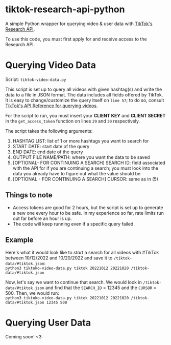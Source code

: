# tiktok-research-api-python
A simple Python wrapper for querying video & user data with [TikTok's Research API](https://developers.tiktok.com/products/research-api/).

To use this code, you must first apply for and receive access to the Research API. 

# Querying Video Data
Script: `tiktok-video-data.py`

This script is set up to query all videos with given hashtag(s) and write the data to a file in JSON format. The data includes all fields offered by TikTok.
It is easy to change/customize the query itself on `line 57`; to do so, consult [TikTok's API Reference for querying videos](https://developers.tiktok.com/doc/research-api-specs-query-videos/).

For the script to run, you must insert your **CLIENT KEY** and **CLIENT SECRET** in the `get_access_token` function on lines `29` and  `30` respectively. 

The script takes the following arguments: 
1. HASHTAG LIST: list of 1 or more hashtags you want to search for
2. START DATE: start date of the query
3. END DATE: end date of the query
4. OUTPUT FILE NAME/PATH: where you want the data to be saved
5. [OPTIONAL- FOR CONTINUING A SEARCH] SEARCH ID: field associated with the API for if you are continuing a search; you must look into the data you already have to figure out what the value should be
6. [OPTIONAL - FOR CONTINUING A SEARCH] CURSOR: same as in (5)

## Things to note 
* Access tokens are good for 2 hours, but the script is set up to generate a new one every hour to be safe. In my experience so far, rate limits run out far before an hour is up.
* The code will keep running even if a specific query failed. 

## Example
Here's what it would look like to _start_ a search for all videos with #TikTok between 10/12/2022 and 10/20/2022 and save it to `/tiktok-data/#tiktok.json`: 
<br>
`python3 tiktoko-video-data.py tiktok 20221012 20221020 /tiktok-data/#tiktok.json`

Now, let's say we want to continue that search. We would look in `/tiktok-data/#tiktok.json` and find that the `SEARCH_ID` = 12345 and the `CURSOR` = 500. Then, we would run:
<br>
`python3 tiktoko-video-data.py tiktok 20221012 20221020 /tiktok-data/#tiktok.json 12345 500`

# Querying User Data
Coming soon! <3
